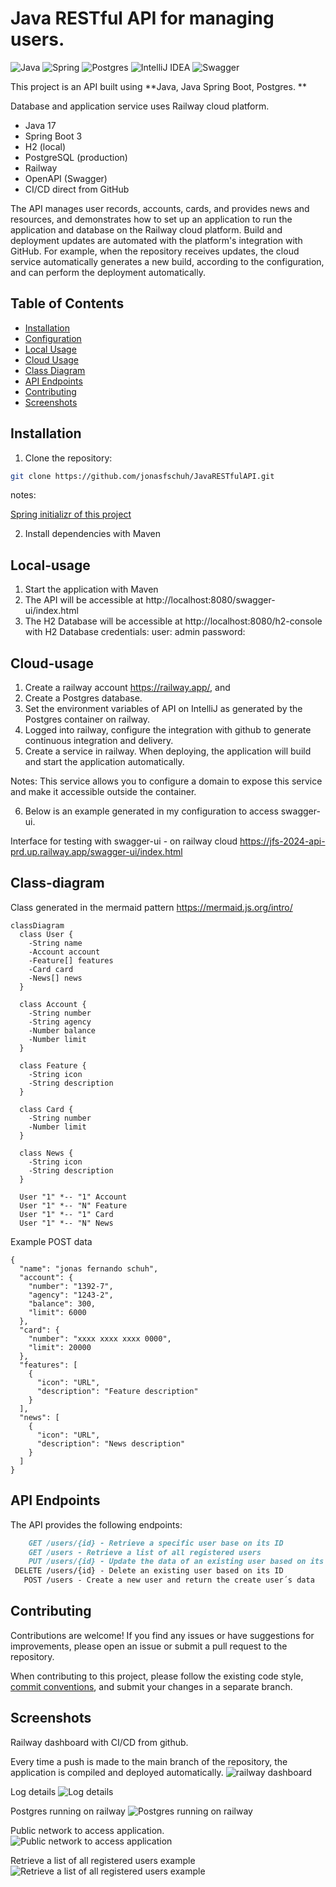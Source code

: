 # Java RESTful API for managing users.

![Java](https://img.shields.io/badge/java-%23ED8B00.svg?style=for-the-badge&logo=openjdk&logoColor=white)
![Spring](https://img.shields.io/badge/spring-%236DB33F.svg?style=for-the-badge&logo=spring&logoColor=white)
![Postgres](https://img.shields.io/badge/postgres-%23316192.svg?style=for-the-badge&logo=postgresql&logoColor=white)
![IntelliJ IDEA](https://img.shields.io/badge/IntelliJIDEA-000000.svg?style=for-the-badge&logo=intellij-idea&logoColor=white)
![Swagger](https://img.shields.io/badge/-Swagger-%23Clojure?style=for-the-badge&logo=swagger&logoColor=white)


This project is an API built using **Java, Java Spring Boot, Postgres. **

Database and application service uses Railway cloud platform.

- Java 17
- Spring Boot 3 
- H2 (local) 
- PostgreSQL (production) 
- Railway 
- OpenAPI (Swagger) 
- CI/CD direct from GitHub 

The API manages user records, accounts, cards, and provides news and resources, and demonstrates how to set up an application to run the application and database on the Railway cloud platform. Build and deployment updates are automated with the platform's integration with GitHub.
For example, when the repository receives updates, the cloud service automatically generates a new build, according to the configuration, and can perform the deployment automatically.

## Table of Contents

- [Installation](#installation)
- [Configuration](#configuration)
- [Local Usage](#local-usage)
- [Cloud Usage](#cloud-usage)
- [Class Diagram](#class-diagram)
- [API Endpoints](#api-endpoints)
- [Contributing](#contributing)
- [Screenshots](#screenshots)

## Installation

1. Clone the repository:

```bash
git clone https://github.com/jonasfschuh/JavaRESTfulAPI.git
```

notes:

[Spring initializr of this project](https://start.spring.io/#!type=maven-project&language=java&platformVersion=3.2.9&packaging=jar&jvmVersion=17&groupId=io.github.jonasfschuh&artifactId=JavaRESTfulAPI&name=JavaRESTfulAPI&description=Java%20RESTful%20API&packageName=io.github.jonasfschuh.JavaRESTfulAPI&dependencies=web,data-jpa,h2,postgresql)


2. Install dependencies with Maven

## Local-usage

1. Start the application with Maven
2. The API will be accessible at http://localhost:8080/swagger-ui/index.html
3. The H2 Database will be accessible at http://localhost:8080/h2-console
with H2 Database credentials: user: admin password:

## Cloud-usage

1. Create a railway account https://railway.app/, and
2. Create a Postgres database.
3. Set the environment variables of API on IntelliJ as generated by the Postgres container on railway.
4. Logged into railway, configure the integration with github to generate continuous integration and delivery.
5. Create a service in railway. When deploying, the application will build and start the application automatically.

Notes: This service allows you to configure a domain to expose this service and make it accessible outside the container.

6. Below is an example generated in my configuration to access swagger-ui.

Interface for testing with swagger-ui - on railway cloud
https://jfs-2024-api-prd.up.railway.app/swagger-ui/index.html

## Class-diagram

Class generated in the mermaid pattern https://mermaid.js.org/intro/

```mermaid
classDiagram
  class User {
    -String name
    -Account account
    -Feature[] features
    -Card card
    -News[] news
  }

  class Account {
    -String number
    -String agency
    -Number balance
    -Number limit
  }

  class Feature {
    -String icon
    -String description
  }

  class Card {
    -String number
    -Number limit
  }

  class News {
    -String icon
    -String description
  }

  User "1" *-- "1" Account
  User "1" *-- "N" Feature
  User "1" *-- "1" Card
  User "1" *-- "N" News
```

Example POST data

```
{
  "name": "jonas fernando schuh",
  "account": {
    "number": "1392-7",
    "agency": "1243-2",
    "balance": 300,
    "limit": 6000
  },
  "card": {
    "number": "xxxx xxxx xxxx 0000",
    "limit": 20000
  },
  "features": [
    {
      "icon": "URL",
      "description": "Feature description"
    }
  ],
  "news": [
    {
      "icon": "URL",
      "description": "News description"
    }
  ]
}
```


## API Endpoints

The API provides the following endpoints:

```markdown
    GET /users/{id} - Retrieve a specific user base on its ID
    GET /users - Retrieve a list of all registered users 
    PUT /users/{id} - Update the data of an existing user based on its ID
 DELETE /users/{id} - Delete an existing user based on its ID     
   POST /users - Create a new user and return the create user´s data
```

## Contributing

Contributions are welcome! If you find any issues or have suggestions for improvements, please open an issue or submit a pull request to the repository.

When contributing to this project, please follow the existing code style, [commit conventions](https://www.conventionalcommits.org/en/v1.0.0/), and submit your changes in a separate branch.

## Screenshots

Railway dashboard with CI/CD from github.

Every time a push is made to the main branch of the repository, the application is compiled and deployed automatically.
![railway dashboard](https://github.com/jonasfschuh/JavaRESTfulAPI/blob/main/docs/img/railway_dashboard.gif?raw=true&sanitize=true) 

Log details
![Log details](https://github.com/jonasfschuh/JavaRESTfulAPI/blob/main/docs/img/logs_details.gif?raw=true&sanitize=true)

Postgres running on railway
![Postgres running on railway](https://github.com/jonasfschuh/JavaRESTfulAPI/blob/main/docs/img/postgres%20running%20on%20railway.gif?raw=true&sanitize=true)

Public network to access application. 
![Public network to access application](https://github.com/jonasfschuh/JavaRESTfulAPI/blob/main/docs/img/public%20network%20to%20access%20application.gif?raw=true&sanitize=true)

Retrieve a list of all registered users example
![Retrieve a list of all registered users example](https://github.com/jonasfschuh/JavaRESTfulAPI/blob/main/docs/img/Retrieve%20a%20list%20of%20all%20registered%20users%20example.gif?raw=true&sanitize=true)













